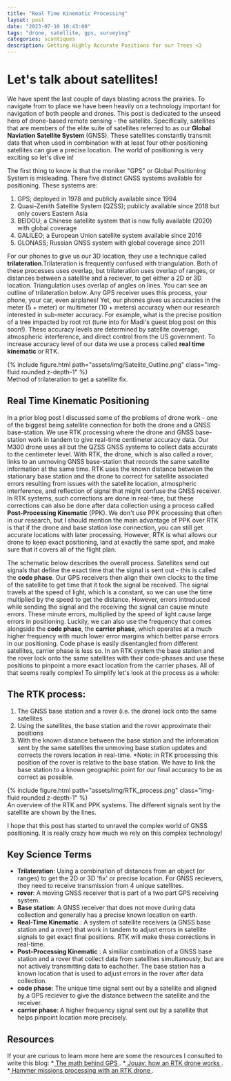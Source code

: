 ```yaml
---
title: "Real Time Kinematic Processing"
layout: post
date: "2023-07-10 10:43:00"
tags: "drone, satellite, gps, surveying"
categories: scantiques
description: Getting Highly Accurate Positions for our Trees <3
---
```

# Let's talk about satellites! 

We have spent the last couple of days blasting across the prairies. To navigate from to place we have been heavily on a technology important for navigation of both people and drones. This post is dedicated to the unseed hero of drone-based remote sensing - the satellite. Specifically, satellites that are members of the elite suite of satellites referred to as our **Global Naviation Satellite System** (GNSS). These satellites constantly transmit data that when used in combination with at least four other positioning satellites can give a precise location. The world of positioning is very exciting so let's dive in! 

The first thing to know is that the moniker "GPS" or Global Positioning System is misleading. There five distinct GNSS systems available for positioning. These systems are: 
1. GPS; deployed in 1978 and publicly available since 1994 
2. Quasi-Zenith Satellite System (QZSS); publicly available since 2018 but only covers Eastern Asia
3. BEIDOU; a Chinese satellite system that is now fully available (2020) with global coverage
4. GALILEO; a European Union satellite system available since 2016
5. GLONASS; Russian GNSS system with global coverage since 2011

For our phones to give us our 3D location, they use a technique called **trilateration**.Trilateration is frequently confused with triangulation. Both of these processes uses overlap, but trilateration uses overlap of ranges, or distances between a satellite and a reciever, to get either a 2D or 3D location. Triangulation uses overlap of angles on lines. You can see an outline of trilateration below. Any GPS receiver uses this process, your phone, your car, even airplanes! Yet, our phones gives us accuracies in the meter (5 + meter) or multimeter (10 + meters) accuracy when our research interested in sub-meter accuracy. For example, what is the precise position of a tree impacted by root rot (tune into for Madi's guest blog post on this soon!). These accuracy levels are determined by satellite coverage, atmospheric interference, and direct control from the US government. To increase accuracy level of our data we use a process called **real time kinematic** or RTK. 

</div>
<div class="row mt-3">
    <div class="col-sm mt-3 mt-md-0">
        {% include figure.html path="assets/img/Satelite_Outline.png" class="img-fluid rounded z-depth-1" %}
    </div>
</div>
<div class="caption">
    Method of trilateration to get a satellite fix. 
</div>

## Real Time Kinematic Positioning

In a prior blog post I discussed some of the problems of drone work - one of the biggest being satellite connection for both the drone and a GNSS base-station. We use RTK processing where the drone and GNSS base-station work in tandem to give real-time centimeter accuracy data. Our M300 drone uses all but the QZSS GNSS systems to collect data accurate to the centimeter level. With RTK, the drone, which is also called a rover, links to an unmoving GNSS base-station that records the same satellite information at the same time. RTK uses the known distance between the stationary base station and the drone to correct for satellite associated errors resulting from issues with the satellite location, atmospheric interference, and reflection of signal that might confuse the GNSS receiver. In RTK systems, such corrections are done in real-time, but these corrections can also be done after data collection using a process called **Post-Processing Kinematic** (PPK). We don't use PPK processing that often in our research, but I should mention the main advantage of PPK over RTK is that if the drone and base station lose connection, you can still get accurate locations with later processing. However, RTK is what allows our drone to keep exact positioning, land at exactly the same spot, and make sure that it covers all of the flight plan. 

The schematic below describes the overall process. Satellites send out signals that define the exact time that the signal is sent out - this is called the **code phase**. Our GPS receivers then align their own clocks to the time of the satellite to get time that it took the signal be received. The signal travels at the speed of light, which is a constant, so we can use the time multiplied by the speed to get the distance. However, errors introduced while sending the signal and the receiving the signal can cause minute errors. These minute errors, multiplied by the speed of light cause large errors in positioning. Luckily, we can also use the frequency that comes alongside the **code phase**, the **carrier phase**, which operates at a much higher frequency with much lower error margins which better parse errors in our positioning. Code phase is easily disentangled from different satellites, carrier phase is less so. In an RTK system the base station and the rover lock onto the same satellites with their code-phases and use these positions to pinpoint a more exact location from the carrier phases. All of that seems really complex! To simplify let's look at the process as a whole: 

## The RTK process:  
1. The GNSS base station and a rover (i.e. the drone) lock onto the same satellites 
2. Using the satellites, the base station and the rover approximate their positions
3. With the known distance between the base station and the information sent by the same satellites the unmoving base station updates and corrects the rovers location in real-time. 
   *Note: in RTK processing this position of the rover is relative to the base station. We have to link the base station to a known geographic point for our final accuracy to be as correct as possible. 

<div class="row mt-3">
    <div class="col-sm mt-3 mt-md-0">
        {% include figure.html path="assets/img/RTK_process.png" class="img-fluid rounded z-depth-1" %}
    </div>
</div>
<div class="caption">
    An overview of the RTK and PPK systems. The different signals sent by the satellite are shown by the lines. 
</div>
   
I hope that this post has started to unravel the complex world of GNSS positioning. It is really crazy how much we rely on this complex technology! 

## Key Science Terms 
* **Trilateration**: Using a combination of distances from an object (or ranges) to get the 2D or 3D 'fix' or precise location. For GNSS recievers, they need to receive transmission from 4 unique satellites. 
* **rover**: A moving GNSS receiver that is part of a two part GPS receiving system. 
* **Base station**: A GNSS receiver that does not move during data collection and generally has a precise known location on earth. 
* **Real-Time Kinematic** : A system of satellite receivers (a GNSS base station and a rover) that work in tandem to adjust errors in satellite signals to get exact final positions. RTK will make these corrections in real-time. 
* **Post-Processing Kinematic** : A similiar combination of a GNSS base station and a rover that collect data from satellites simultanously, but are not actively transmitting data to eachother. The base station has a known location that is used to adjust errors in the rover after data collection. 
* **code phase**: The unique time signal sent out by a satellite and aligned by a GPS reciever to give the distance between the satellite and the receiver. 
* **carrier phase**: A higher frequency signal sent out by a satellite that helps pinpoint location more precisely. 

## Resources
If your are curious to learn more here are some the resources I consulted to write this blog: 
*<a href= "https://letstalkscience.ca/educational-resources/backgrounders/math-behind-gps"> The math behind GPS </a>.
*<a href= "https://www.jouav.com/blog/rtk-drone.html"> Jouav: how an RTK drone works </a>.
*<a href= "https://www.hammermissions.com/post/how-to-achieve-highly-accurate-flights-with-the-dji-m300-rtk"> Hammer missions processing with an RTK drone </a>.




